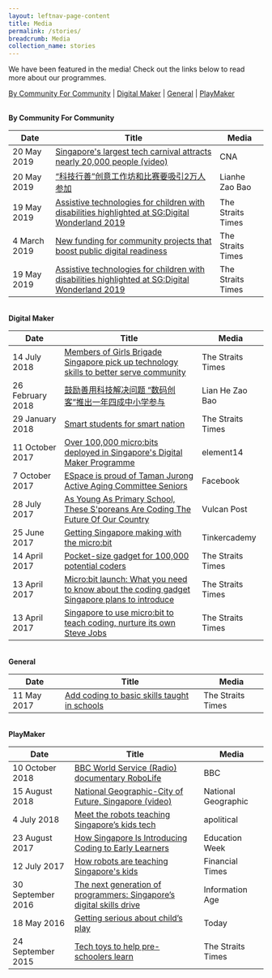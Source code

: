 ```yaml
---
layout: leftnav-page-content
title: Media
permalink: /stories/
breadcrumb: Media
collection_name: stories
---
```


We have been featured in the media! Check out the links below to read more about our programmes.  

[By Community For Community](#bycommunityforcommunity) | [Digital Maker](#digitalmaker) | [General](#general) | [PlayMaker](#playmaker)


<a name="bycommunityforcommunity"></a><br>
**By Community For Community**<br>

| Date | Title | Media |
|--|--|--|
| 20 May 2019 | <a href="https://www.channelnewsasia.com/news/singapore/singapore-s-largest-tech-carnival-attracts-nearly-20-000-people-11547308" target="_blank">Singapore's largest tech carnival attracts nearly 20,000 people (video)</a> | CNA |
| 20 May 2019 | <a href="https://www.zaobao.com.sg/znews/singapore/story20190520-957824" target="_blank">“科技行善”创意工作坊和比赛要吸引2万人参加</a> | Lianhe Zao Bao |
| 19 May 2019 | <a href="https://www.straitstimes.com/tech/assistive-technologies-for-children-with-disabilities-highlighted-at-sgdigital-wonderland-2019" target="_blank">Assistive technologies for children with disabilities highlighted at SG:Digital Wonderland 2019</a> | The Straits Times |
| 4 March 2019 | <a href="https://www.straitstimes.com/politics/parliament-new-funding-for-community-projects-that-boost-public-digital-readiness" target="_blank">New funding for community projects that boost public digital readiness</a> | The Straits Times |
| 19 May 2019 | <a href="https://www.straitstimes.com/tech/assistive-technologies-for-children-with-disabilities-highlighted-at-sgdigital-wonderland-2019" target="_blank">Assistive technologies for children with disabilities highlighted at SG:Digital Wonderland 2019</a> | The Straits Times |

<a name="digitalmaker"></a><br>
**Digital Maker**<br>

| Date | Title | Media |
|--|--|--|
| 14 July 2018 | <a href="https://www.straitstimes.com/singapore/members-of-girls-brigade-singapore-pick-up-technology-skills-to-better-serve-community" target="_blank">Members of Girls Brigade Singapore pick up technology skills to better serve community</a>  | The Straits Times |
| 26 February 2018 | <a href="https://www.zaobao.com.sg/news/singapore/story20180226-837967" target="_blank">鼓励善用科技解决问题 “数码创客”推出一年四成中小学参与</a> | Lian He Zao Bao  |
| 29 January 2018 | <a href="https://www.straitstimes.com/singapore/education/smart-students-for-smart-nation" target="_blank">Smart students for smart nation</a> | The Straits Times |
| 11 October 2017 | <a href="https://www.element14.com/community/community/stem-academy/microbit/blog/2017/10/10/over-100000-microbits-deployed-in-singapores-digital-maker-programme" target="_blank">Over 100,000 micro:bits deployed in Singapore's Digital Maker Programme</a> | element14 |
| 7 October 2017 | <a href="https://www.facebook.com/EspaceCW/videos/vb.1185282284824920/1661212403898570/?type=2&theater" target="_blank">ESpace is proud of Taman Jurong Active Aging Committee Seniors</a> | Facebook |
| 28 July 2017 | <a href="https://vulcanpost.com/617312/code-xtremeapps-2017-hackathon/" target="_blank">As Young As Primary School, These S'poreans Are Coding The Future Of Our Country</a> | Vulcan Post |
| 25 June 2017 | <a href="https://blog.tinkercademy.com/digital-maker-programme-998927090ddc" target="_blank">Getting Singapore making with the micro:bit</a> | Tinkercademy |
| 14 April 2017 | <a href="https://www.straitstimes.com/singapore/pocket-size-gadget-for-100000-potential-coders" target="_blank">Pocket-size gadget for 100,000 potential coders</a> | The Straits Times |
| 13 April 2017 | <a href="https://www.straitstimes.com/singapore/microbit-launch-what-you-need-to-know-about-the-coding-gadget-singapore-plans-to-introduce" target="_blank">Micro:bit launch: What you need to know about the coding gadget Singapore plans to introduce | The Straits Times |
| 13 April 2017 | <a href="https://www.straitstimes.com/singapore/singapore-to-use-microbit-to-teach-coding-nurture-its-own-steve-jobs" target="_blank">Singapore to use micro:bit to teach coding, nurture its own Steve Jobs</a> | The Straits Times |

<a name="general"></a><br>
**General**<br>

| Date | Title | Media |
|--|--|--|
| 11 May 2017 | <a href="https://www.straitstimes.com/opinion/add-coding-to-basic-skills-taught-in-schools?xtor=CS3-18" target="_blank">Add coding to basic skills taught in schools</a> | The Straits Times  |


<a name="playmaker"></a><br>
**PlayMaker**<br>

| Date | Title | Media |
|--|--|--|
| 10 October 2018 | <a href="https://www.bbc.co.uk/sounds/play/w3csz36y" target="_blank">BBC World Service (Radio) documentary RoboLife</a> | BBC |
| 15 August 2018 | <a href="https://www.youtube.com/watch?v=2OxGdJImFBs&feature=youtu.be&t=1973" target="_blank">National Geographic-City of Future, Singapore (video)</a> | National Geographic |
| 4 July 2018 | <a href="https://apolitical.co/solution_article/meet-the-robots-teaching-singapores-kids-tech/" target="_blank">Meet the robots teaching Singapore’s kids tech</a> | apolitical |
| 23 August 2017 | <a href="https://blogs.edweek.org/edweek/education_futures/2017/08/how_singapore_is_introducing_coding_to_early_learners.html" target="_blank">How Singapore Is Introducing Coding to Early Learners</a> | Education Week |
| 12 July 2017 | <a href="https://www.ft.com/content/f3cbfada-668e-11e7-8526-7b38dcaef614" target="_blank">How robots are teaching Singapore's kids</a> | Financial Times |
| 30 September 2016 | <a href="https://www.information-age.com/singapores-digital-skills-drive-123462400/" target="_blank">The next generation of programmers: Singapore’s digital skills drive</a> | Information Age  |
| 18 May 2016 | <a href="https://www.todayonline.com/singapore/getting-serious-about-childs-play" target="_blank">Getting serious about child’s play</a> | Today |
| 24 September 2015 | <a href="https://www.straitstimes.com/singapore/education/tech-toys-to-help-pre-schoolers-learn" target="_blank">Tech toys to help pre-schoolers learn</a> | The Straits Times |
